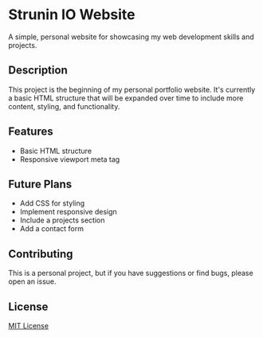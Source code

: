 # Strunin IO Website

A simple, personal website for showcasing my web development skills and projects.

## Description

This project is the beginning of my personal portfolio website. It's currently a basic HTML structure that will be expanded over time to include more content, styling, and functionality.

## Features

- Basic HTML structure
- Responsive viewport meta tag

## Future Plans

- Add CSS for styling
- Implement responsive design
- Include a projects section
- Add a contact form


## Contributing

This is a personal project, but if you have suggestions or find bugs, please open an issue.

## License

[MIT License](LICENSE)
